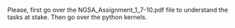 Please, first go over the NGSA_Assignment_1_7-10.pdf file to understand the tasks at stake. Then go over the python kernels.
